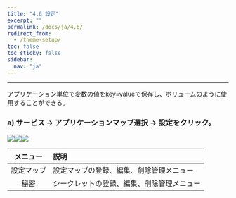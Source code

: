 ```yaml
---
title: "4.6 設定"
excerpt: ""
permalink: /docs/ja/4.6/
redirect_from:
  - /theme-setup/
toc: false
toc_sticky: false
sidebar:
  nav: "ja"
---
```



---

アプリケーション単位で変数の値をkey=valueで保存し、ボリュームのように使用することができる。

### a\) サービス → アプリケーションマップ選択 → 設定をクリック。
![](/assets/JP/2.5/3.1.6_1.png)![](/assets/JP/2.5/3.1.6_2.png)![](/assets/JP/2.5/3.1.6_3.png)

| **メニュー** | **説明** |
| :---: | :--- |
| 設定マップ | 設定マップの登録、編集、削除管理メニュー |
| 秘密 | シークレットの登録、編集、削除管理メニュー |
